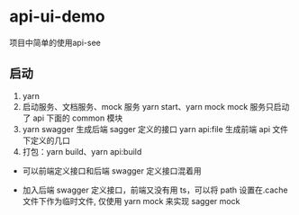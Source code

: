 # api-ui-demo

项目中简单的使用api-see

## 启动

1. yarn
2. 启动服务、文档服务、mock 服务
   yarn start、yarn mock
   mock 服务只启动了 api 下面的 common 模块
3. yarn swagger 生成后端 sagger 定义的接口
   yarn api:file 生成前端 api 文件下定义的几口
4. 打包：yarn build、yarn api:build

- 可以前端定义接口和后端 swagger 定义接口混着用

- 加入后端 swagger 定义接口，前端又没有用 ts，可以将 path 设置在.cache 文件下作为临时文件, 仅使用 yarn mock 来实现 sagger mock
